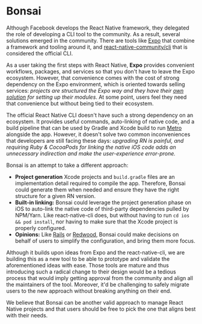 # Bonsai

Although Facebook develops the React Native framework, they delegated the role of developing a CLI tool to the community. As a result, several solutions emerged in the community. There are tools like [Expo](https://docs.expo.io/) that combine a framework and tooling around it, and [react-native-community/cli](https://github.com/react-native-community/cli) that is considered the official CLI.

As a user taking the first steps with React Native, **Expo** provides convenient workflows, packages, and services so that you don't have to leave the Expo ecosystem. However, that convenience comes with the cost of strong dependency on the Expo environment, which is oriented towards selling services: _projects are structured the Expo way and they have their [own solution](https://docs.expo.io/bare/installing-unimodules/) for setting up their modules_. At some point, users feel they need that convenience but without being tied to their ecosystem.

The official React Native CLI doesn't have such a strong dependency on an ecosystem. It provides useful commands, auto-linking of native code, and a build pipeline that can be used by Gradle and Xcode build to run [Metro](https://facebook.github.io/metro/) alongside the app. However, it doesn't solve two common inconveniences that developers are still facing these days: _upgrading RN is painful, and requiring Ruby & CocoaPods for linking the native iOS code adds an unnecessary indirection and make the user-experience error-prone._

Bonsai is an attempt to take a different approach:

- **Project generation** Xcode projects and `build.gradle` files are an implementation detail required to compile the app. Therefore, Bonsai could generate them when needed and ensure they have the right structure for a given RN version.
- **Built-in linking:** Bonsai could leverage the project generation phase on iOS to auto-link the native code of third-party dependencies pulled by NPM/Yarn. Like react-native-cli does, but without having to run `cd ios && pod install`, nor having to make sure that the Xcode project is properly configured.
- **Opinions:** Like [Rails](https://rubyonrails.org/) or [Redwood](https://redwoodjs.com/), Bonsai could make decisions on behalf of users to simplify the configuration, and bring them more focus.

Although it builds upon ideas from Expo and the react-native-cli, we are building this as a new tool to be able to prototype and validate the aforementioned ideas with ease. Those tools are mature and thus introducing such a radical change to their design would be a tedious process that would imply getting approval from the community and align all the maintainers of the tool. Moreover, it'd be challenging to safely migrate users to the new approach without breaking anything on their end.

We believe that Bonsai can be another valid approach to manage React Native projects and that users should be free to pick the one that aligns best with their needs.
